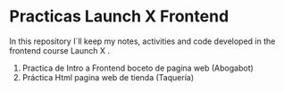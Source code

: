 # Practicas Launch X Frontend
In this repository I´ll keep my notes, activities and code developed in the frontend course Launch X .

1. Practica de Intro a Frontend boceto de pagina web (Abogabot)
2. Práctica Html pagina web de tienda (Taquería)
